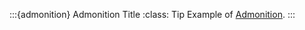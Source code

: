 :::{admonition} Admonition Title
:class: Tip
Example of [Admonition](https://myst-parser.readthedocs.io/en/latest/syntax/admonitions.html).
:::
